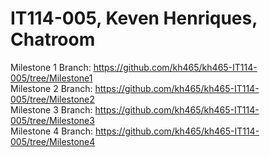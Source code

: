 # IT114-005, Keven Henriques, Chatroom  
Milestone 1 Branch: https://github.com/kh465/kh465-IT114-005/tree/Milestone1  
Milestone 2 Branch: https://github.com/kh465/kh465-IT114-005/tree/Milestone2  
Milestone 3 Branch: https://github.com/kh465/kh465-IT114-005/tree/Milestone3  
Milestone 4 Branch: https://github.com/kh465/kh465-IT114-005/tree/Milestone4  
